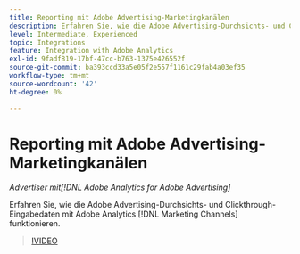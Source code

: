 ```yaml
---
title: Reporting mit Adobe Advertising-Marketingkanälen
description: Erfahren Sie, wie die Adobe Advertising-Durchsichts- und Clickthrough-Eingabedaten mit Adobe Analytics [!DNL Marketing Channels] funktionieren.
level: Intermediate, Experienced
topic: Integrations
feature: Integration with Adobe Analytics
exl-id: 9fadf819-17bf-47cc-b763-1375e426552f
source-git-commit: ba393ccd33a5e05f2e557f1161c29fab4a03ef35
workflow-type: tm+mt
source-wordcount: '42'
ht-degree: 0%

---
```


# Reporting mit Adobe Advertising-Marketingkanälen

*Advertiser mit[!DNL Adobe Analytics for Adobe Advertising]*

Erfahren Sie, wie die Adobe Advertising-Durchsichts- und Clickthrough-Eingabedaten mit Adobe Analytics [!DNL Marketing Channels] funktionieren.

>[!VIDEO](https://video.tv.adobe.com/v/33502)
